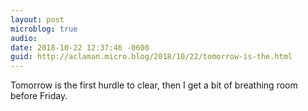 ```yaml
---
layout: post
microblog: true
audio: 
date: 2018-10-22 12:37:46 -0600
guid: http://aclaman.micro.blog/2018/10/22/tomorrow-is-the.html
---
```

Tomorrow is the first hurdle to clear, then I get a bit of breathing room before Friday.
